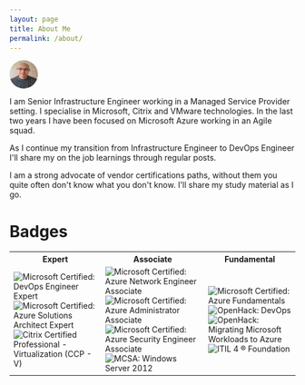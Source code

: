 ```yaml
---
layout: page
title: About Me
permalink: /about/
---
```

<style>
.avatar {
  vertical-align: middle;
  width: 50px;
  height: 50px;
  border-radius: 50%;
}
</style>
<img src="avatar.png" alt="Avatar" class="avatar">

I am Senior Infrastructure Engineer working in a Managed Service Provider setting. 
I specialise in Microsoft, Citrix and VMware technologies.
In the last two years I have been focused on Microsoft Azure working in an Agile squad.

As I continue my transition from Infrastructure Engineer to DevOps Engineer I'll share my on the job learnings through regular posts. 

I am a strong advocate of vendor certifications paths, without them you quite often don't know what you don't know. I'll share my study material as I go.

# Badges
<table>
  <tr>
    <th>Expert</th>
    <th>Associate</th>
    <th>Fundamental</th>
  </tr>
  <tr>
    <td>
    <img src="/badges/microsoft-certified-devops-engineer-expert144x144.png" alt="Microsoft Certified: DevOps Engineer Expert">
    <img src="/badges/microsoft-certified-azure-solutions-architect-expert144x144.png" alt="Microsoft Certified: Azure Solutions Architect Expert">
    <img src="/badges/citrix-certified-professional-virtualization-ccp-v.5.png" alt="Citrix Certified Professional - Virtualization (CCP - V)">
    </td>
    <td>
    <img src="/badges/microsoft-certified-azure-network-engineer-associate144x144.png" alt="Microsoft Certified: Azure Network Engineer Associate">
    <img src="/badges/microsoft-certified-azure-administrator-associate144x144.png" alt="Microsoft Certified: Azure Administrator Associate">
    <img src="/badges/microsoft-certified-azure-security-engineer-associate144x144.png" alt="Microsoft Certified: Azure Security Engineer Associate">
    <img src="/badges/mcsa-windows-server-2012-certified-2016.png" alt="MCSA: Windows Server 2012">
    </td>
    <td>
    <img src="/badges/microsoft-certified-azure-fundamentals144x144.png" alt="Microsoft Certified: Azure Fundamentals">
    <img src="/badges/openhack-devops.png" alt="OpenHack: DevOps">
    <img src="/badges/openhack-migrating-microsoft-workloads-to-azure.png" alt="OpenHack: Migrating Microsoft Workloads to Azure">
    <img src="/badges/itil-4-foundation.png" alt="ITIL 4 ® Foundation">
    </td>
  </tr>
</table>









